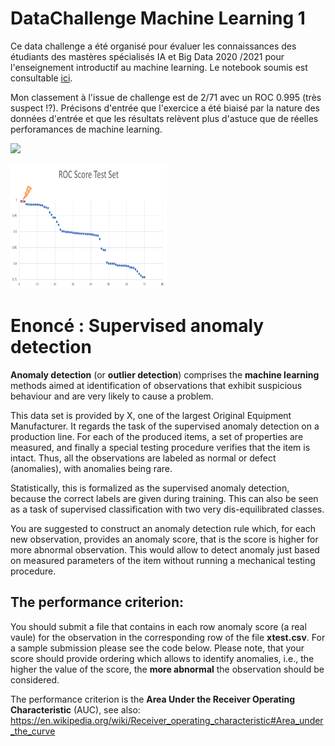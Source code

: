 # DataChallenge Machine Learning 1  

Ce data challenge a été organisé pour évaluer les connaissances des étudiants des mastères spécialisés IA et Big Data 2020 /2021 pour l'enseignement introductif au machine learning. Le notebook soumis est consultable [ici](https://github.com/PhileasFrog/DataChallenge_ML/blob/main/notebook/Data_Challenge_Jeancler_D.ipynb). 

Mon classement à l'issue de challenge est de 2/71 avec un ROC 0.995 (très suspect !?). Précisons d'entrée que l'exercice a été biaisé par la nature des données d'entrée et que les résultats relèvent plus d'astuce que de réelles perforamances de machine learning. 

![](https://media.giphy.com/media/3ornjSL2sBcPflIDiU/giphy.gif)

<img src="image/Ranking.png" alt="Rank"
	title="Mon classement" width="250" height="200" />

# Enoncé : Supervised anomaly detection

**Anomaly detection** (or **outlier detection**) comprises the **machine learning** methods aimed at identification of observations that exhibit suspicious behaviour and are very likely to cause a problem. 

This data set is provided by X, one of the largest Original Equipment Manufacturer. It regards the task of the supervised anomaly detection on a production line. For each of the produced items, a set of properties are measured, and finally a special testing procedure verifies that the item is intact. Thus, all the observations are labeled as normal or defect (anomalies), with anomalies being rare.

Statistically, this is formalized as the supervised anomaly detection, because the correct labels are given during training. This can also be seen as a task of supervised classification with two very dis-equilibrated classes.

You are suggested to construct an anomaly detection rule which, for each new observation, provides an anomaly score, that is the score is higher for more abnormal observation. This would allow to detect anomaly just based on measured parameters of the item without running a mechanical testing procedure.

## The performance criterion:

You should submit a file that contains in each row anomaly score (a real vaule) for the observation in the corresponding row of the file **xtest.csv**. For a sample submission please see the code below. Please note, that your score should provide ordering which allows to identify anomalies, i.e., the higher the value of the score, the **more abnormal** the observation should be considered.

The performance criterion is the **Area Under the Receiver Operating Characteristic** (AUC), see also:
https://en.wikipedia.org/wiki/Receiver_operating_characteristic#Area_under_the_curve
